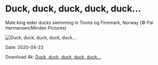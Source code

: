 # Duck, duck, duck, duck, duck...

Male king eider ducks swimming in Troms og Finnmark, Norway (© Pal Hermansen/Minden Pictures)

![Duck, duck, duck, duck, duck...](https://bing.com/th?id=OHR.KingEider_EN-US7654847363_UHD.jpg&rf=LaDigue_UHD.jpg&pid=hp&w=1024&h=576)

Date: 2020-04-23

Download 4k: [Duck, duck, duck, duck, duck...](https://bing.com/th?id=OHR.KingEider_EN-US7654847363_UHD.jpg&rf=LaDigue_UHD.jpg&pid=hp&w=3840&h=2160)


